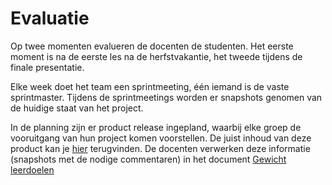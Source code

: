 # Evaluatie

Op twee momenten evalueren de docenten de studenten. Het eerste moment is na
de eerste les na de herfstvakantie, het tweede tijdens de finale presentatie.

Elke week doet het team een sprintmeeting, één iemand is de vaste sprintmaster.
Tijdens de sprintmeetings worden er snapshots genomen van de huidige staat
van het project. 

In de planning zijn er product release ingepland, waarbij elke groep de
vooruitgang van hun project komen voorstellen. De juist inhoud van deze product
kan je [hier](../deliverables/product_release.md) terugvinden. De docenten
verwerken deze informatie (snapshots met de nodige commentaren) in het document
[Gewicht leerdoelen](./gewicht_leerdoelen.md) 
  

